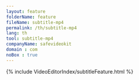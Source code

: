 ```yaml
---
layout: feature
folderName: feature
fileName: subtitle-mp4
permalink: /th/subtitle-mp4
lang: th
tool: subtitle-mp4
companyName: safevideokit
domain : com
noBox : true
---
```


{% include VideoEditorIndex/subtitleFeature.html %}

   